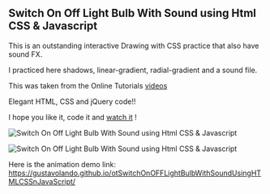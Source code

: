 ## Switch On Off Light Bulb With Sound using Html CSS & Javascript

This is an outstanding interactive Drawing with CSS practice that also have sound FX. 

I practiced here shadows, linear-gradient, radial-gradient and a sound file.

This was taken from the Online Tutorials [videos](https://www.youtube.com/watch?v=OAgH_VMz08A)

Elegant HTML, CSS and jQuery code!!

I hope you like it, code it and [watch it](https://gustavolando.github.io/otSwitchOnOFFLightBulbWithSoundUsingHTMLCSSnJavaScript/) !

![Switch On Off Light Bulb With Sound using Html CSS & Javascript](https://gustavolando.github.io/otSwitchOnOFFLightBulbWithSoundUsingHTMLCSSnJavaScript/Switch%20On%20Off%20Light%20Bulb%20off.png)

![Switch On Off Light Bulb With Sound using Html CSS & Javascript](https://gustavolando.github.io/otSwitchOnOFFLightBulbWithSoundUsingHTMLCSSnJavaScript/Switch%20On%20Off%20Light%20Bulb%20on.png)

Here is the animation demo link:  https://gustavolando.github.io/otSwitchOnOFFLightBulbWithSoundUsingHTMLCSSnJavaScript/
